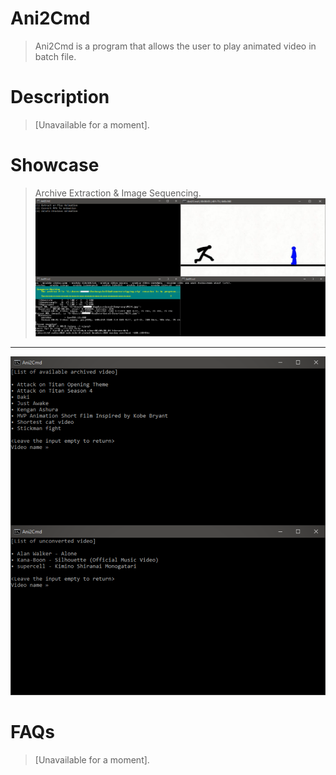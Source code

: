 # Ani2Cmd
>Ani2Cmd is a program that allows the user to play animated video in batch file.

# Description
>[Unavailable for a moment].

# Showcase
>Archive Extraction & Image Sequencing.
![](.github/prev1.png)
___
![](.github/prev2.png)

# FAQs
>[Unavailable for a moment].
